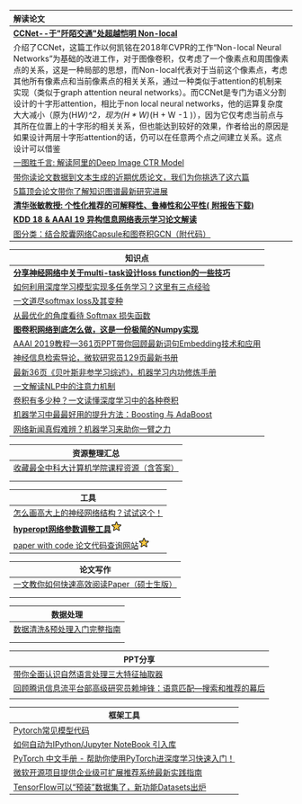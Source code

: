| **解读论文**                                                 |
| :----------------------------------------------------------- |
| [**CCNet--于"阡陌交通"处超越恺明 Non-local**](https://mp.weixin.qq.com/s/l3TIZNfUYEIXpY3f5wrlXw) |
| 介绍了CCNet，这篇工作以何凯铭在2018年CVPR的工作“Non-local Neural Networks”为基础的改进工作，对于图像卷积，仅考虑了一个像素点和周围像素点的关系，这是一种局部的思想，而Non-local代表对于当前这个像素点，考虑其他所有像素点和当前像素点的相关关系，通过一种类似于attention的机制来实现（类似于graph attention neural networks）。而CCNet是专门为语义分割设计的十字形attention，相比于non local neural networks，他的运算复杂度大大减小（原为(H*W)^2，现为(H * W)*(H + W -1 )），因为它仅考虑当前点与其所在位置上的十字形的相关关系，但也能达到较好的效果，作者给出的原因是如果设计两层十字形attention的话，仍可以在任意两个点之间建立关系。这点设计可以借鉴 |
| [一图胜千言: 解读阿里的Deep Image CTR Model](https://mp.weixin.qq.com/s/JWxcwGLoqDNLmAs-Jt98Jg) |
| [带你读论文数据到文本生成的近期优质论文，我们为你挑选了这六篇](https://mp.weixin.qq.com/s/9YIZV4B2rEswydWLhNFc3A) |
| [5篇顶会论文带你了解知识图谱最新研究进展](https://mp.weixin.qq.com/s/nomVWAuvuxFJLWoxHoUCqg) |
| [**清华张敏教授: 个性化推荐的可解释性、鲁棒性和公平性( 附报告下载)**](https://mp.weixin.qq.com/s/RAQrW6Fchynbc1Rd9IcOJQ) |
| [**KDD 18 & AAAI 19 异构信息网络表示学习论文解读**](https://mp.weixin.qq.com/s/xyE9o8nx6TrabGGJwMzzIg) |
| [图分类：结合胶囊网络Capsule和图卷积GCN（附代码）](https://mp.weixin.qq.com/s/6vhFfSh2mveBiZXB1oZb1Q) |







| 知识点                                                       |
| ------------------------------------------------------------ |
| [**分享神经网络中关于multi-task设计loss function的一些技巧**](https://mp.weixin.qq.com/s/7Jg-YvS3nvcPJ-zYhK96EA) |
| [如何利用深度学习模型实现多任务学习？这里有三点经验](https://mp.weixin.qq.com/s/MPhKUosKZbLtVjJ1XYGXYA) |
| [一文道尽softmax loss及其变种](https://mp.weixin.qq.com/s/cYcztl8N9JF-XXp9xLJIxg) |
| [从最优化的角度看待 Softmax 损失函数](https://mp.weixin.qq.com/s/MTeuRYutMiCmthEAObyAIg) |
| [**图卷积网络到底怎么做，这是一份极简的Numpy实现**](https://mp.weixin.qq.com/s/sg9O761F0KHAmCPOfMW_kQ) |
| [AAAI 2019教程—361页PPT带你回顾最新词句Embedding技术和应用](https://mp.weixin.qq.com/s/caG7kwZfo2qpvLDbrvfpng) |
| [神经信息检索导论，微软研究员129页最新书册](https://mp.weixin.qq.com/s/5ba3EM6e9R-i3UpzUhm49w) |
| [最新36页《贝叶斯非参学习综述》，机器学习内功修炼手册](https://mp.weixin.qq.com/s/bjyO4AS1Sjo09qNMpqf6JA) |
| [一文解读NLP中的注意力机制](https://mp.weixin.qq.com/s/TM5poGwSGi5C9szO13GYxg) |
| [卷积有多少种？一文读懂深度学习中的各种卷积](https://mp.weixin.qq.com/s/Olliwe3ux77H4Vlsn4IrCw) |
| [机器学习中最最好用的提升方法：Boosting 与 AdaBoost](https://mp.weixin.qq.com/s/zx9eveRJ4b8EWxI7z4-f6w) |
| [网络新闻真假难辨？机器学习来助你一臂之力](https://mp.weixin.qq.com/s/S0vUBFCfizjVe_L4SIrGqQ) |



| 资源整理汇总                                                 |
| ------------------------------------------------------------ |
| [收藏最全中科大计算机学院课程资源（含答案）](https://mp.weixin.qq.com/s/q79wpijKxGW8V5sLfFIntw) |
|                                                              |
|                                                              |





| 工具                                                         |
| ------------------------------------------------------------ |
| [怎么画高大上的神经网络结构？试试这个！](https://mp.weixin.qq.com/s/UwPCDA89GH5X-HubeJddnQ) |
| [**hyperopt网络参数调整工具**](https://github.com/hyperopt/hyperopt)![1551255282854](readme.assets/1551255282854.png) |
| [paper with code 论文代码查询网站](https://paperswithcode.com)![1551255282854](readme.assets/1551255282854.png) |



| 论文写作                                                     |
| ------------------------------------------------------------ |
| [一文教你如何快速高效阅读Paper（硕士生版）](https://mp.weixin.qq.com/s/u3D1RX-ZCfwNa0IATvX0ug) |
|                                                              |
|                                                              |





| 数据处理                                                     |
| ------------------------------------------------------------ |
| [数据清洗&预处理入门完整指南](https://mp.weixin.qq.com/s/r7ngZOM9tO-_OSfvs2aDJw) |
|                                                              |
|                                                              |



| PPT分享                                                      |
| ------------------------------------------------------------ |
| [带你全面认识自然语言处理三大特征抽取器](https://mp.weixin.qq.com/s?__biz=MzI1MjQ2OTQ3Ng==&mid=2247494178&idx=1&sn=3190dbf682a3315e55b5ff6801ff3f2c&chksm=e9e1e3a9de966abf7774459344a35dd6010dcf4cfbb45c1cc9b5324a76856c755850d4bf5f23&scene=0#rd) |
| [回顾腾讯信息流平台部高级研究员赖坤锋：语意匹配—搜索和推荐的幕后](https://mp.weixin.qq.com/s?__biz=MzU1NTUxNTM0Mg==&mid=2247490419&idx=3&sn=0b5a995f33aff85846f743c15577289b&chksm=fbd277d2cca5fec4157f35ed5762036e21afcb0f385c7aea19cd29bebeef49210f67a509d62a&mpshare=1&scene=1&srcid=#rd) |
|                                                              |



| 框架工具                                                     |
| ------------------------------------------------------------ |
| [Pytorch常见模型代码](https://github.com/ritchieng/the-incredible-pytorch) |
| [如何自动为IPython/Jupyter NoteBook 引入库](https://mp.weixin.qq.com/s/xZEIwTsfhkcQQBIJNqhPJg) |
| [PyTorch 中文手册 - 帮助你使用PyTorch进深度学习快速入门！](https://mp.weixin.qq.com/s/oNaDNcxGGOr7ZkY5sFuXvQ) |
| [微软开源项目提供企业级可扩展推荐系统最新实践指南](https://mp.weixin.qq.com/s/pBAnC06NQXhT3_q4jNimsQ) |
| [TensorFlow可以“预装”数据集了，新功能Datasets出炉](https://mp.weixin.qq.com/s/maO5Cs2hU-PDXIVbvwPa3Q) |

